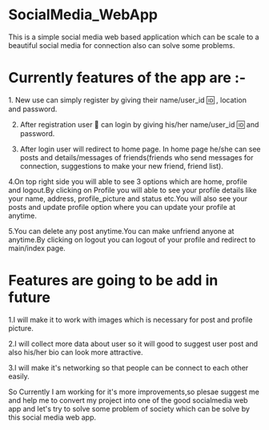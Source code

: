 # SocialMedia_WebApp
This is a simple social media web based application which can be scale to a beautiful social media for connection also can solve some problems.

<h1>Currently features of the app are :-</h1>
 1. New use can simply register by giving their name/user_id 🆔 , location and password.
 
 2. After registration user 👤 can login by giving his/her name/user_id 🆔 and password.
    
 3. After login user will redirect to home page. In home page he/she can see posts and details/messages of friends(friends who send messages for connection, suggestions to make your new friend, friend list).
    
 4.On top right side you will able to see 3 options which are home, profile and logout.By clicking on Profile you will able to see your profile details like your name, address, profile_picture and status etc.You       will also see your posts and update profile option where you can update your profile at anytime.
 
 5.You can delete any post anytime.You can make unfriend anyone at anytime.By clicking on logout you can logout of your profile and redirect to main/index page.

<h1>Features are going to be add in future</h1>
 1.I will make it to work with images which is necessary for post and profile picture.

 2.I will collect more data about user so it will good to suggest user post and also his/her bio can look more attractive.

 3.I will make it's networking so that people can be connect to each other easily.

So Currently I am working for it's more improvements,so plesae suggest me and help me to convert my project into one of the good socialmedia web app and let's try to solve some problem of society which can be solve by this social media web app.
